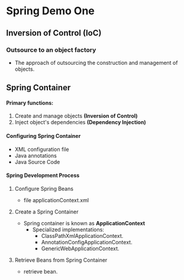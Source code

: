 # Spring Demo One 

## Inversion of Control (IoC)

### Outsource to an object factory
- The approach of outsourcing the construction and management of objects.

## Spring Container

#### Primary functions:
1. Create and manage objects **(Inversion of Control)**
2. Inject object's dependencies **(Dependency Injection)**

#### Configuring Spring Container

- XML configuration file
- Java annotations 
- Java Source Code

#### Spring Development Process

1. Configure Spring Beans
	- file applicationContext.xml

2. Create a Spring Container
	- Spring container is known as **ApplicationContext**
		- Specialized implementations: 
			- ClassPathXmlApplicationContext.
			- AnnotationConfigApplicationContext.
			- GenericWebApplicationContext.

3. Retrieve Beans from Spring Container
	- retrieve bean.

